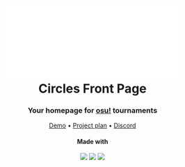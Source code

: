 <h1 align="center">
  <img src="./public/logoInlineV3-White.png" alt="CirclesFP log0" width="400">
  <br>
  Circles Front Page
  <br>
</h1>
<h3 align="center">Your homepage for <a href="https://osu.ppy.sh">osu!</a> tournaments</h5>
<p align="center">
  <a href="https://circlesfrontpage.iii.cl/">Demo</a> •
  <a href="https://github.com/users/ilia-21/projects/1/views/2">Project plan</a> •
  <a href="https://discord.gg/WsXtQ9YC2d">Discord</a>
</p>
<h4 align="center">Made with</h5>
<div align="center">
    <a href="https://www.typescriptlang.org/"><img src="https://img.shields.io/badge/TypeScript-007ACC?style=for-the-badge&logo=typescript&logoColor=white"></a>
    <a href="https://react.dev/"><img src="https://img.shields.io/badge/React-20232A?style=for-the-badge&logo=react&logoColor=61DAFB"></a>
    <a href="https://osu.ppy.sh/"></a><img src="https://img.shields.io/badge/osu!api-FF66AA?style=for-the-badge&logo=osu!&logoColor=white"></a>
</div>
